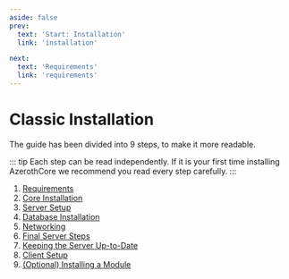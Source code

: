 ```yaml
---
aside: false
prev:
  text: 'Start: Installation'
  link: 'installation'

next:
  text: 'Requirements'
  link: 'requirements'
---
```


# Classic Installation

The guide has been divided into 9 steps, to make it more readable.

::: tip
Each step can be read independently. If it is your first time installing AzerothCore we recommend you read every step carefully.
:::

1. [Requirements](requirements)
2. [Core Installation](core-installation)
3. [Server Setup](server-setup)
4. [Database Installation](database-installation)
5. [Networking](networking)
6. [Final Server Steps](final-server-steps)
7. [Keeping the Server Up-to-Date](keeping-the-server-up-to-date)
8. [Client Setup](client-setup)
9. [(Optional) Installing a Module](installing-a-module)

<!--@include: ./help.md-->
